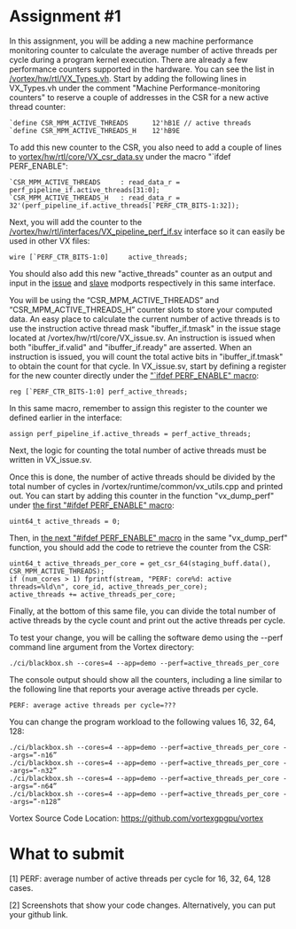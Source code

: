 # Assignment #1

In this assignment, you will be adding a new machine performance monitoring counter to calculate the average number of active threads per cycle during a program kernel execution.
There are already a few performance counters supported in the hardware. You can see the list in [/vortex/hw/rtl/VX_Types.vh](https://github.com/vortexgpgpu/vortex/blob/master/hw/rtl/VX_types.vh#L65).
Start by adding the following lines in VX_Types.vh under the comment "Machine Performance-monitoring counters" to reserve a couple of addresses in the CSR for a new active thread counter:

    `define CSR_MPM_ACTIVE_THREADS      12'hB1E	// active threads
    `define CSR_MPM_ACTIVE_THREADS_H    12'hB9E
To add this new counter to the CSR, you also need to add a couple of lines to [vortex/hw/rtl/core/VX_csr_data.sv](https://github.com/vortexgpgpu/vortex/blob/master/hw/rtl/core/VX_csr_data.sv#L185) under the macro "`ifdef PERF_ENABLE":

	`CSR_MPM_ACTIVE_THREADS     : read_data_r = perf_pipeline_if.active_threads[31:0];
	`CSR_MPM_ACTIVE_THREADS_H   : read_data_r = 32'(perf_pipeline_if.active_threads[`PERF_CTR_BITS-1:32]);
	    
Next, you will add the counter to the [/vortex/hw/rtl/interfaces/VX_pipeline_perf_if.sv](https://github.com/vortexgpgpu/vortex/blob/master/hw/rtl/interfaces/VX_pipeline_perf_if.sv#L20) interface so it can easily be used in other VX files:

    wire [`PERF_CTR_BITS-1:0]     active_threads;

You should also add this new "active_threads" counter as an output and input in the [issue](https://github.com/vortexgpgpu/vortex/blob/master/hw/rtl/interfaces/VX_pipeline_perf_if.sv#L27) and [slave](https://github.com/vortexgpgpu/vortex/blob/master/hw/rtl/interfaces/VX_pipeline_perf_if.sv#L34) modports respectively in this same interface.

You will be using the “CSR_MPM_ACTIVE_THREADS” and “CSR_MPM_ACTIVE_THREADS_H” counter slots to store your computed data. An easy place to calculate the current number of active threads is to use the instruction active thread mask "ibuffer_if.tmask" in the issue stage located at /vortex/hw/rtl/core/VX_issue.sv. An instruction is issued when both "ibuffer_if.valid" and "ibuffer_if.ready" are asserted. When an instruction is issued, you will count the total active bits in "ibuffer_if.tmask" to obtain the count for that cycle. In VX_issue.sv, start by defining a register for the new counter directly under the ["`ifdef PERF_ENABLE" macro](https://github.com/vortexgpgpu/vortex/blob/master/hw/rtl/core/VX_issue.sv#L153):

    reg [`PERF_CTR_BITS-1:0] perf_active_threads;

In this same macro, remember to assign this register to the counter we defined earlier in the interface:

	assign perf_pipeline_if.active_threads = perf_active_threads;

Next, the logic for counting the total number of active threads must be written in VX_issue.sv.

Once this is done, the number of active threads should be divided by the total number of cycles in /vortex/runtime/common/vx_utils.cpp and printed out. You can start by adding this counter in the function "vx_dump_perf" under [the first "#ifdef PERF_ENABLE" macro](https://github.com/vortexgpgpu/vortex/blob/master/runtime/common/utils.cpp#L181):

    uint64_t active_threads = 0;

Then, in [the next "#ifdef PERF_ENABLE" macro](https://github.com/vortexgpgpu/vortex/blob/master/driver/common/vx_utils.cpp#L254) in the same "vx_dump_perf" function, you should add the code to retrieve the counter from the CSR:

    uint64_t active_threads_per_core = get_csr_64(staging_buff.data(), CSR_MPM_ACTIVE_THREADS);
    if (num_cores > 1) fprintf(stream, "PERF: core%d: active threads=%ld\n", core_id, active_threads_per_core);
    active_threads += active_threads_per_core;

    
Finally, at the bottom of this same file, you can divide the total number of active threads by the cycle count and print out the active threads per cycle.

To test your change, you will be calling the software demo using the --perf command line argument from the Vortex directory: 

    ./ci/blackbox.sh --cores=4 --app=demo --perf=active_threads_per_core 

The console output should show all the counters, including a line similar to the following line that reports your average active threads per cycle.

    PERF: average active threads per cycle=??? 

You can change the program workload to the following values 16, 32, 64, 128: 

    ./ci/blackbox.sh --cores=4 --app=demo --perf=active_threads_per_core --args=”-n16” 
    ./ci/blackbox.sh --cores=4 --app=demo --perf=active_threads_per_core --args=”-n32” 
    ./ci/blackbox.sh --cores=4 --app=demo --perf=active_threads_per_core --args=”-n64” 
    ./ci/blackbox.sh --cores=4 --app=demo --perf=active_threads_per_core --args=”-n128” 


Vortex Source Code Location: 
https://github.com/vortexgpgpu/vortex

# What to submit
[1] PERF: average number of active threads per cycle for 16, 32, 64, 128 cases.

[2] Screenshots that show your code changes. Alternatively, you can put your github link. 
